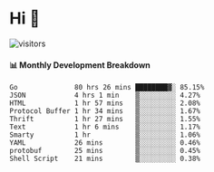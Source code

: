 # Hi 👋
 
![visitors](https://visitor-badge.glitch.me/badge?page_id=sorcererxw.sorcererx)

#### 📊 Monthly Development Breakdown

<!--START_SECTION:waka-->
```text
Go              80 hrs 26 mins ████████▓░ 85.15%
JSON            4 hrs 1 min    ▒░░░░░░░░░ 4.27%
HTML            1 hr 57 mins   ▒░░░░░░░░░ 2.08%
Protocol Buffer 1 hr 34 mins   ▒░░░░░░░░░ 1.67%
Thrift          1 hr 27 mins   ▒░░░░░░░░░ 1.55%
Text            1 hr 6 mins    ▒░░░░░░░░░ 1.17%
Smarty          1 hr           ▒░░░░░░░░░ 1.06%
YAML            26 mins        ▒░░░░░░░░░ 0.46%
protobuf        25 mins        ▒░░░░░░░░░ 0.45%
Shell Script    21 mins        ▒░░░░░░░░░ 0.38%
```
<!--END_SECTION:waka-->

